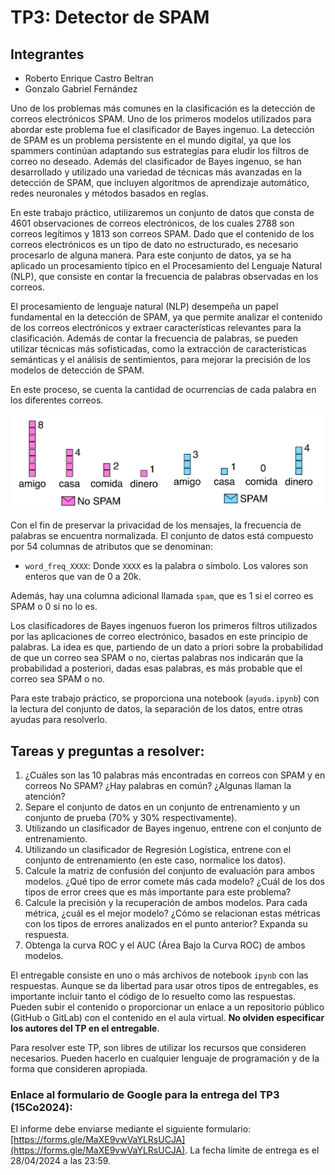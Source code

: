# TP3: Detector de SPAM

## Integrantes
- Roberto Enrique Castro Beltran
- Gonzalo Gabriel Fernández

Uno de los problemas más comunes en la clasificación es la detección de correos electrónicos SPAM. Uno de los primeros 
modelos utilizados para abordar este problema fue el clasificador de Bayes ingenuo. La detección de SPAM es un problema 
persistente en el mundo digital, ya que los spammers continúan adaptando sus estrategias para eludir los filtros de 
correo no deseado. Además del clasificador de Bayes ingenuo, se han desarrollado y utilizado una variedad de técnicas 
más avanzadas en la detección de SPAM, que incluyen algoritmos de aprendizaje automático, redes neuronales y métodos 
basados en reglas.

En este trabajo práctico, utilizaremos un conjunto de datos que consta de 4601 observaciones de correos electrónicos, 
de los cuales 2788 son correos legítimos y 1813 son correos SPAM. Dado que el contenido de los correos electrónicos es 
un tipo de dato no estructurado, es necesario procesarlo de alguna manera. Para este conjunto de datos, ya se ha 
aplicado un procesamiento típico en el Procesamiento del Lenguaje Natural (NLP), que consiste en contar la frecuencia 
de palabras observadas en los correos.

El procesamiento de lenguaje natural (NLP) desempeña un papel fundamental en la detección de SPAM, ya que permite 
analizar el contenido de los correos electrónicos y extraer características relevantes para la clasificación. Además 
de contar la frecuencia de palabras, se pueden utilizar técnicas más sofisticadas, como la extracción de 
características semánticas y el análisis de sentimientos, para mejorar la precisión de los modelos de detección de SPAM.

En este proceso, se cuenta la cantidad de ocurrencias de cada palabra en los diferentes correos.

![spam counter](./spam.png)

Con el fin de preservar la privacidad de los mensajes, la frecuencia de palabras se encuentra normalizada. El conjunto 
de datos está compuesto por 54 columnas de atributos que se denominan:

- `word_freq_XXXX`: Donde `XXXX` es la palabra o símbolo. Los valores son enteros que van de 0 a 20k.

Además, hay una columna adicional llamada `spam`, que es 1 si el correo es SPAM o 0 si no lo es.

Los clasificadores de Bayes ingenuos fueron los primeros filtros utilizados por las aplicaciones de correo electrónico, 
basados en este principio de palabras. La idea es que, partiendo de un dato a priori sobre la probabilidad de que un 
correo sea SPAM o no, ciertas palabras nos indicarán que la probabilidad a posteriori, dadas esas palabras, es más 
probable que el correo sea SPAM o no.

Para este trabajo práctico, se proporciona una notebook (`ayuda.ipynb`) con la lectura del conjunto de datos, la 
separación de los datos, entre otras ayudas para resolverlo.

## Tareas y preguntas a resolver:

1. ¿Cuáles son las 10 palabras más encontradas en correos con SPAM y en correos No SPAM? ¿Hay palabras en común? 
¿Algunas llaman la atención?
2. Separe el conjunto de datos en un conjunto de entrenamiento y un conjunto de prueba (70% y 30% respectivamente).
3. Utilizando un clasificador de Bayes ingenuo, entrene con el conjunto de entrenamiento.
4. Utilizando un clasificador de Regresión Logística, entrene con el conjunto de entrenamiento (en este caso, 
normalice los datos).
5. Calcule la matriz de confusión del conjunto de evaluación para ambos modelos. ¿Qué tipo de error comete más cada 
modelo? ¿Cuál de los dos tipos de error crees que es más importante para este problema?
6. Calcule la precisión y la recuperación de ambos modelos. Para cada métrica, ¿cuál es el mejor modelo? ¿Cómo se 
relacionan estas métricas con los tipos de errores analizados en el punto anterior? Expanda su respuesta.
7. Obtenga la curva ROC y el AUC (Área Bajo la Curva ROC) de ambos modelos.

El entregable consiste en uno o más archivos de notebook `ipynb` con las respuestas. Aunque se da libertad para usar 
otros tipos de entregables, es importante incluir tanto el código de lo resuelto como las respuestas. Pueden subir el 
contenido o proporcionar un enlace a un repositorio público (GitHub o GitLab) con el contenido en el aula virtual. 
**No olviden especificar los autores del TP en el entregable**.

Para resolver este TP, son libres de utilizar los recursos que consideren necesarios. Pueden hacerlo en cualquier 
lenguaje de programación y de la forma que consideren apropiada.

### Enlace al formulario de Google para la entrega del TP3 (15Co2024): 

El informe debe enviarse mediante el siguiente formulario: 
[https://forms.gle/MaXE9vwVaYLRsUCJA](https://forms.gle/MaXE9vwVaYLRsUCJA). La fecha límite de entrega es el 28/04/2024 
a las 23:59.
